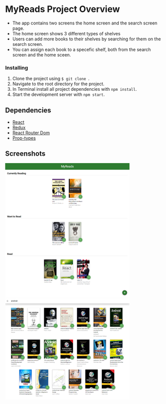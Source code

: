 # MyReads Project Overview

* The app contains two screens the home screen and the search screen page.
* The home screen shows 3 different types of shelves
* Users can add more books to their shelves by searching for them on the search screen.
* You can assign each book to a specefic shelf, both from the search screen and the home sceen.

### Installing

1. Clone the project using `$ git clone `.
2. Navigate to the root directory for the project.
3. In Terminal install all project dependencies with `npm install`.
3. Start the development server with `npm start`.

## Dependencies

* [React](https://github.com/facebook/react)
* [Redux](https://github.com/reduxjs/redux)
* [React Router Dom](https://github.com/remix-run/react-router)
* [Prop-types](https://github.com/remix-run/react-router)

## Screenshots

<img src="screenshots/shelves page.png" alt="Shelves Page" width="400"/> <img src="screenshots/search page.png" alt="Search Page" width="400"/>

